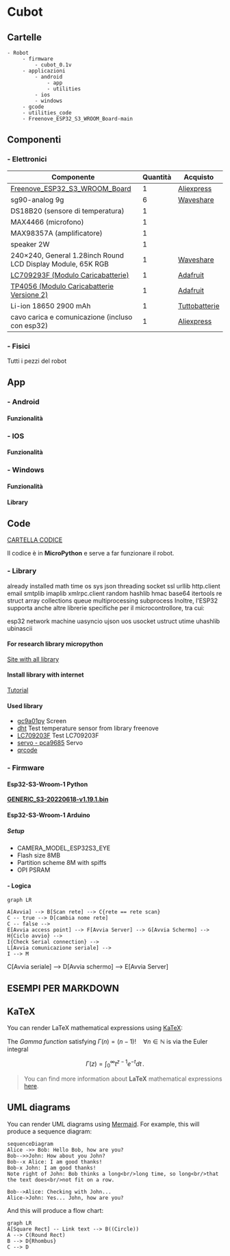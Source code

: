 # Cubot

## Cartelle
    - Robot
    	 - firmware
    		 - cubot_0.1v
    	 - applicazioni
    		 - android
    			 - app
    			 - utilities
    		 - ios
    		 - windows
    	 - gcode
    	 - utilities_code
    	 - Freenove_ESP32_S3_WROOM_Board-main

## Componenti

### - Elettronici
| Componente | Quantità | Acquisto |
|--|--|--|
| [Freenove_ESP32_S3_WROOM_Board](https://github.com/Freenove/Freenove_ESP32_S3_WROOM_Board) | 1 | [Aliexpress](https://it.aliexpress.com/item/1005004960637276.html?gps-id=pcStoreLeaderboard&scm=1007.22922.271278.0&scm_id=1007.22922.271278.0&scm-url=1007.22922.271278.0&pvid=cd21d63e-35c4-4836-8b5f-88bc2b6a78b9&_t=gps-id:pcStoreLeaderboard,scm-url:1007.22922.271278.0,pvid:cd21d63e-35c4-4836-8b5f-88bc2b6a78b9,tpp_buckets:668#2846#8107#1934&pdp_ext_f=%7B%22sku_id%22:%2212000031163496708%22,%22sceneId%22:%2212922%22%7D&pdp_npi=3@dis!EUR!13.03!13.03!!!!!@211b5e1d16785553435738710ef8d3!12000031163496708!rec!IT!&spm=a2g0o.store_pc_home.smartLeaderboard_2004236299966.1005004960637276&gatewayAdapt=glo2ita) |
| sg90-analog 9g | 6 | [Waveshare](https://www.waveshare.com/product/robotics/motors-servos/servos/sg90-servo.htm) |
| DS18B20 (sensore di temperatura) | 1 |  |
| MAX4466 (microfono) | 1 |  |
| MAX98357A  (amplificatore) | 1 |  |
| speaker 2W | 1 |  |
| 240×240, General 1.28inch Round LCD Display Module, 65K RGB | 1 | [Waveshare](https://www.waveshare.com/product/displays/lcd-oled/lcd-oled-3/1.28inch-lcd-module.htm) |
| [LC709293F (Modulo Caricabatterie)](https://learn.adafruit.com/adafruit-lc709203f-lipo-lipoly-battery-monitor/overview) | 1 | [Adafruit](https://www.adafruit.com/product/4712) |
| [ TP4056 (Modulo Caricabatterie Versione 2)](https://learn.adafruit.com/adafruit-lc709203f-lipo-lipoly-battery-monitor/overview) | 1 | [Adafruit](https://www.adafruit.com/product/4712) |
| Li-ion 18650 2900 mAh | 1 | [Tuttobatterie](https://www.tuttobatterie.com/batteria-ricaricabile-speciale-li-ion-18650-samsung-inr18650-29e-3-7v-2900-mah.html) |
| cavo carica e comunicazione (incluso con esp32) | 1 | [Aliexpress](https://it.aliexpress.com/item/1005004960637276.html?gps-id=pcStoreLeaderboard&scm=1007.22922.271278.0&scm_id=1007.22922.271278.0&scm-url=1007.22922.271278.0&pvid=cd21d63e-35c4-4836-8b5f-88bc2b6a78b9&_t=gps-id:pcStoreLeaderboard,scm-url:1007.22922.271278.0,pvid:cd21d63e-35c4-4836-8b5f-88bc2b6a78b9,tpp_buckets:668#2846#8107#1934&pdp_ext_f=%7B%22sku_id%22:%2212000031163496708%22,%22sceneId%22:%2212922%22%7D&pdp_npi=3@dis!EUR!13.03!13.03!!!!!@211b5e1d16785553435738710ef8d3!12000031163496708!rec!IT!&spm=a2g0o.store_pc_home.smartLeaderboard_2004236299966.1005004960637276&gatewayAdapt=glo2ita) |

### - Fisici
Tutti i pezzi del robot

## App

### - Android
#### Funzionalità

### - IOS
#### Funzionalità

### - Windows
#### Funzionalità
#### Library

## Code
[CARTELLA CODICE](/_DRIVE/progetti/2023/Robot/firmware/)

Il codice è in **MicroPython** e serve a far funzionare il robot.

### - Library
already installed
math
time
os
sys
json
threading
socket
ssl
urllib
http.client
email
smtplib
imaplib
xmlrpc.client
random
hashlib
hmac
base64
itertools
re
struct
array
collections
queue
multiprocessing
subprocess
Inoltre, l'ESP32 supporta anche altre librerie specifiche per il microcontrollore, tra cui:

esp32
network
machine
uasyncio
ujson
uos
usocket
ustruct
utime
uhashlib
ubinascii
#### For research library micropython
[Site with all library](https://awesome-micropython.com/)

#### Install library with internet
[Tutorial](https://null-byte.wonderhowto.com/how-to/use-upip-load-micropython-libraries-onto-microcontroller-over-wi-fi-0237888/)

#### Used library
- [gc9a01py](https://github.com/russhughes/gc9a01py) Screen
- [dht](nd) Test temperature sensor from library freenove
- [LC709203F](https://github.com/scopelemanuele/Micropython-LC709203F) Test LC709203F
- [servo - pca9685](https://github.com/mcauser/deshipu-micropython-pca9685) Servo
- [qrcode](https://qrcode.tec-it.com/it/Wifi)
### - Firmware

#### Esp32-S3-Wroom-1 Python
**[GENERIC_S3-20220618-v1.19.1.bin](https://micropython.org/download/GENERIC_S3/)**

#### Esp32-S3-Wroom-1 Arduino
##### Setup
- CAMERA_MODEL_ESP32S3_EYE
- Flash size 8MB
- Partition scheme 8M with spiffs
- OPI PSRAM

#### - Logica

```mermaid
graph LR

A[Avvia] --> B[Scan rete] --> C{rete == rete scan}
C -- true --> D[cambia nome rete]
C -- false -->
E[Avvia access point] --> F[Avvia Server] --> G[Avvia Schermo] --> H{Ciclo avvio} -->
I{Check Serial connection} -->
L[Avvia comunicazione seriale] -->
I --> M
```

C[Avvia seriale] --> D[Avvia schermo] --> E[Avvia Server]

## ESEMPI PER MARKDOWN
## KaTeX

You can render LaTeX mathematical expressions using [KaTeX](https://khan.github.io/KaTeX/):

The *Gamma function* satisfying $\Gamma(n) = (n-1)!\quad\forall n\in\mathbb N$ is via the Euler integral

$$
\Gamma(z) = \int_0^\infty t^{z-1}e^{-t}dt\,.
$$

> You can find more information about **LaTeX** mathematical expressions [here](http://meta.math.stackexchange.com/questions/5020/mathjax-basic-tutorial-and-quick-reference).


## UML diagrams

You can render UML diagrams using [Mermaid](https://mermaidjs.github.io/). For example, this will produce a sequence diagram:

```mermaid
sequenceDiagram
Alice ->> Bob: Hello Bob, how are you?
Bob-->>John: How about you John?
Bob--x Alice: I am good thanks!
Bob-x John: I am good thanks!
Note right of John: Bob thinks a long<br/>long time, so long<br/>that the text does<br/>not fit on a row.

Bob-->Alice: Checking with John...
Alice->John: Yes... John, how are you?
```

And this will produce a flow chart:

```mermaid
graph LR
A[Square Rect] -- Link text --> B((Circle))
A --> C(Round Rect)
B --> D{Rhombus}
C --> D
```

